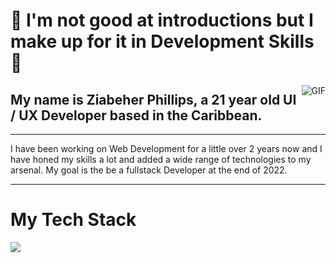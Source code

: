 # 🌌 I'm not good at introductions but I make up for it in Development Skills 🙏
<img align="right" alt="GIF" src="./coding.gif" />

## My name is Ziabeher Phillips, a 21 year old UI / UX Developer based in the Caribbean.
---


I have been working on Web Development for a little over 2 years now and I have honed my skills a lot and added a wide range of technologies to my arsenal. My goal is the be a fullstack Developer at the end of 2022.

---

# My Tech Stack

<img src="https://www.pikpng.com/transpng/iJoxihR/">
